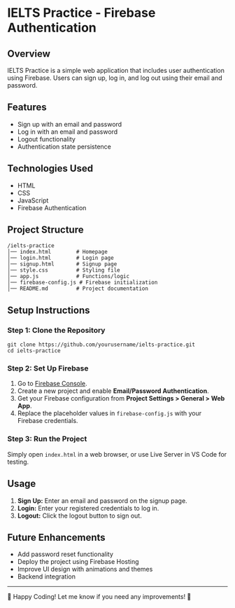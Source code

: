 # IELTS Practice - Firebase Authentication

## Overview
IELTS Practice is a simple web application that includes user authentication using Firebase. Users can sign up, log in, and log out using their email and password.

## Features
- Sign up with an email and password
- Log in with an email and password
- Logout functionality
- Authentication state persistence

## Technologies Used
- HTML
- CSS
- JavaScript
- Firebase Authentication

## Project Structure
```
/ielts-practice
│── index.html        # Homepage
│── login.html        # Login page
│── signup.html       # Signup page
│── style.css         # Styling file
│── app.js            # Functions/logic
│── firebase-config.js # Firebase initialization
│── README.md         # Project documentation
```

## Setup Instructions
### Step 1: Clone the Repository
```
git clone https://github.com/yourusername/ielts-practice.git
cd ielts-practice
```

### Step 2: Set Up Firebase
1. Go to [Firebase Console](https://console.firebase.google.com/).
2. Create a new project and enable **Email/Password Authentication**.
3. Get your Firebase configuration from **Project Settings > General > Web App**.
4. Replace the placeholder values in `firebase-config.js` with your Firebase credentials.

### Step 3: Run the Project
Simply open `index.html` in a web browser, or use Live Server in VS Code for testing.

## Usage
1. **Sign Up:** Enter an email and password on the signup page.
2. **Login:** Enter your registered credentials to log in.
3. **Logout:** Click the logout button to sign out.

## Future Enhancements
- Add password reset functionality
- Deploy the project using Firebase Hosting
- Improve UI design with animations and themes
- Backend integration


---
🚀 Happy Coding! Let me know if you need any improvements! 🎯

